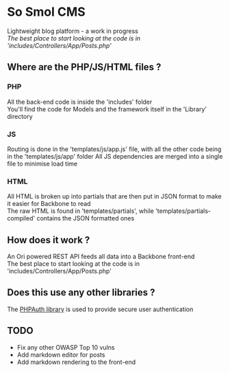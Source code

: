 # So Smol CMS
Lightweight blog platform - a work in progress  
*The best place to start looking at the code is in 'includes/Controllers/App/Posts.php'*

## Where are the PHP/JS/HTML files ?

### PHP
All the back-end code is inside the 'includes' folder  
You'll find the code for Models and the framework itself in the 'Library' directory

### JS
Routing is done in the 'templates/js/app.js' file, with all the other code being in the 'templates/js/app' folder 
All JS dependencies are merged into a single file to minimise load time

### HTML
All HTML is broken up into partials that are then put in JSON format to make it easier for Backbone to read  
The raw HTML is found in 'templates/partials', while 'templates/partials-compiled' contains the JSON formatted ones

## How does it work ?

An Ori powered REST API feeds all data into a Backbone front-end  
The best place to start looking at the code is in 'includes/Controllers/App/Posts.php'

## Does this use any other libraries ?

The [PHPAuth library](https://github.com/PHPAuth/PHPAuth) is used to provide secure user authentication  

## TODO

* Fix any other OWASP Top 10 vulns
* Add markdown editor for posts
* Add markdown rendering to the front-end

